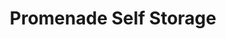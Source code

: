 ---
title: "Promenade Self Storage"
url: /lafayette/promenade-self-storage/
shop: storage rental
---